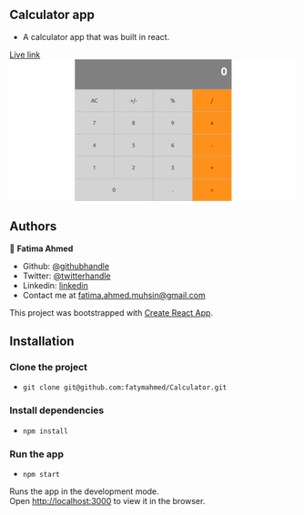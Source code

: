 ## Calculator app
- A calculator app that was built in react.

[Live link](https://friendly-kilby-083c54.netlify.com/)
![screenshot](./calculator.png)



## Authors

👤 **Fatima Ahmed**

- Github: [@githubhandle](https://github.com/fatymahmed)
- Twitter: [@twitterhandle](https://twitter.com/fatymahmed)
- Linkedin: [linkedin](https://www.linkedin.com/in/fatimahmed/)
- Contact me at fatima.ahmed.muhsin@gmail.com


This project was bootstrapped with [Create React App](https://github.com/facebook/create-react-app).

## Installation

### Clone the project
- `git clone git@github.com:fatymahmed/Calculator.git`

### Install dependencies
- `npm install`

### Run the app
 - `npm start`

Runs the app in the development mode.<br />
Open [http://localhost:3000](http://localhost:3000) to view it in the browser.

